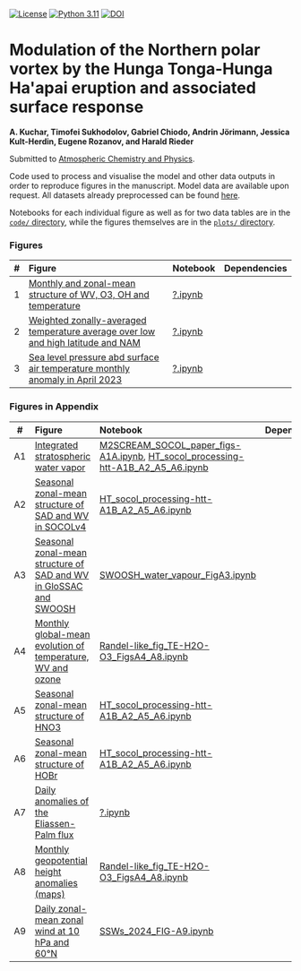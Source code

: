 [![License](https://img.shields.io/badge/License-MIT-yellow.svg)](LICENSE)
[![Python 3.11](https://img.shields.io/badge/Python-3.11-blue)](https://www.python.org/downloads/release/python-31110/)
[![DOI](https://zenodo.org/badge/885428157.svg)](https://doi.org/10.5281/zenodo.14188323)




# Modulation of the Northern polar vortex by the Hunga Tonga-Hunga Ha'apai eruption and associated surface response 

**A. Kuchar, Timofei Sukhodolov, Gabriel Chiodo, Andrin Jörimann, Jessica Kult-Herdin,
Eugene Rozanov, and Harald Rieder**

Submitted to [Atmospheric Chemistry and Physics](https://egusphere.copernicus.org/preprints/2024/egusphere-2024-1909/).

Code used to process and visualise the model and other data outputs in order to reproduce figures in the manuscript.
Model data are available upon request. All datasets already preprocessed can be found [here](?).

Notebooks for each individual figure as well as for two data tables are in the [`code/` directory](code), while the figures themselves are in the [`plots/` directory](plots).

### Figures
|  #  | Figure                                                                                                                                                                                                    | Notebook                                                                              | Dependencies                                                                                                                                                             |
|:---:|:----------------------------------------------------------------------------------------------------------------------------------------------------------------------------------------------------------|:--------------------------------------------------------------------------------------|:-------------------------------------------------------------------------------------------------------------------------------------------------------------------------|
|  1 | [Monthly and zonal-mean structure of WV, O3, OH and temperature](plots/?.pdf)                                                                              | [?.ipynb](code/?.ipynb)                       |                                                                                                                         |
|  2 | [Weighted zonally-averaged temperature average over low and high latitude and NAM](plots/NAM_lagA_composite_HIonly_FDR.pdf)                                                      | [?.ipynb](code/?.ipynb)                 |                                                                                                                           |
|  3 | [Sea level pressure abd surface air temperature monthly anomaly in April 2023](plots/?.pdf)                | [?.ipynb](code/?.ipynb)|          

### Figures in Appendix
|  #  | Figure                                                                                                                                                                                                    | Notebook                                                                              | Dependencies                                                                                                                                                             |
|:---:|:----------------------------------------------------------------------------------------------------------------------------------------------------------------------------------------------------------|:--------------------------------------------------------------------------------------|:-------------------------------------------------------------------------------------------------------------------------------------------------------------------------|
|  A1 | [Integrated stratospheric water vapor](plots/?.pdf)                                                                              | [M2SCREAM_SOCOL_paper_figs-A1A.ipynb](code/M2SCREAM_SOCOL_paper_figs-A1A.ipynb), [HT_socol_processing-htt-A1B_A2_A5_A6.ipynb](code/HT_socol_processing-htt-A1B_A2_A5_A6.ipynb)                       |                                                                                                                         |
|  A2 | [Seasonal zonal-mean structure of SAD and WV in SOCOLv4](plots/NAM_lagA_composite_HIonly_FDR.pdf)                                                      | [HT_socol_processing-htt-A1B_A2_A5_A6.ipynb](code/HT_socol_processing-htt-A1B_A2_A5_A6.ipynb)                       |                                                                                                                           |
|  A3 | [Seasonal zonal-mean structure of SAD and WV in GloSSAC and SWOOSH](plots/?.pdf)                | [SWOOSH_water_vapour_FigA3.ipynb](code/SWOOSH_water_vapour_FigA3.ipynb)|  
|  A4 | [Monthly global-mean evolution of temperature, WV and ozone](plots/?.pdf)                | [Randel-like_fig_TE-H2O-O3_FigsA4_A8.ipynb](code/Randel-like_fig_TE-H2O-O3_FigsA4_A8.ipynb)|  
|  A5 | [Seasonal zonal-mean structure of HNO3](plots/?.pdf)                | [HT_socol_processing-htt-A1B_A2_A5_A6.ipynb](code/HT_socol_processing-htt-A1B_A2_A5_A6.ipynb)        |  
|  A6 | [Seasonal zonal-mean structure of HOBr](plots/?.pdf)                | [HT_socol_processing-htt-A1B_A2_A5_A6.ipynb](code/HT_socol_processing-htt-A1B_A2_A5_A6.ipynb)        |  
|  A7 | [Daily anomalies of the Eliassen-Palm flux](plots/?.pdf)                | [?.ipynb](code/?.ipynb)|  
|  A8 | [Monthly geopotential height anomalies (maps)](plots/?.pdf)                | [Randel-like_fig_TE-H2O-O3_FigsA4_A8.ipynb](code/Randel-like_fig_TE-H2O-O3_FigsA4_A8.ipynb)|  
|  A9 | [Daily zonal-mean zonal wind at 10 hPa and 60°N](plots/?.pdf)                | [SSWs_2024_FIG-A9.ipynb](code/SSWs_2024_FIG-A9.ipynb)|  



